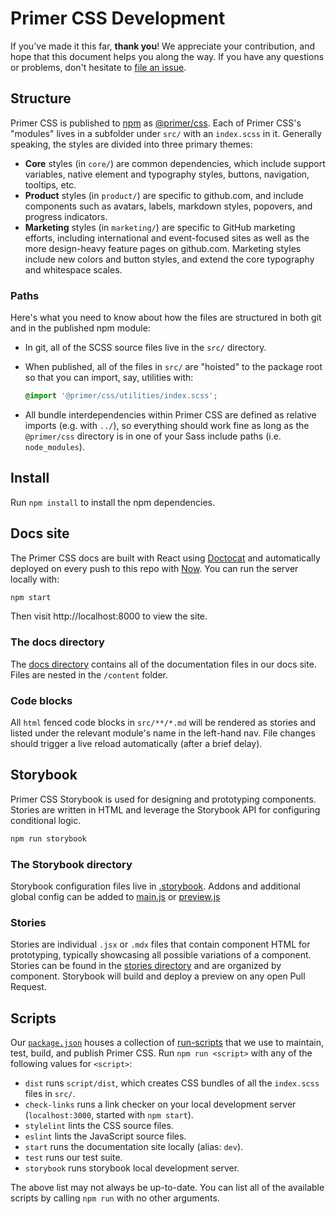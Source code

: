 # Primer CSS Development

If you've made it this far, **thank you**! We appreciate your contribution, and hope that this document helps you along the way. If you have any questions or problems, don't hesitate to [file an issue](https://github.com/primer/css/issues/new).

## Structure

Primer CSS is published to [npm] as [@primer/css]. Each of Primer CSS's "modules" lives in a subfolder under `src/` with an `index.scss` in it. Generally speaking, the styles are divided into three primary themes:

-   **Core** styles (in `core/`) are common dependencies, which include support variables, native element and typography styles, buttons, navigation, tooltips, etc.
-   **Product** styles (in `product/`) are specific to github.com, and include components such as avatars, labels, markdown styles, popovers, and progress indicators.
-   **Marketing** styles (in `marketing/`) are specific to GitHub marketing efforts, including international and event-focused sites as well as the more design-heavy feature pages on github.com. Marketing styles include new colors and button styles, and extend the core typography and whitespace scales.

### Paths

Here's what you need to know about how the files are structured in both git and in the published npm module:

-   In git, all of the SCSS source files live in the `src/` directory.
-   When published, all of the files in `src/` are "hoisted" to the package root so that you can import, say, utilities with:

    ```scss
    @import '@primer/css/utilities/index.scss';
    ```

-   All bundle interdependencies within Primer CSS are defined as relative imports (e.g. with `../`), so everything should work fine as long as the `@primer/css` directory is in one of your Sass include paths (i.e. `node_modules`).

## Install

Run `npm install` to install the npm dependencies.

## Docs site

The Primer CSS docs are built with React using [Doctocat](https://primer.style/doctocat) and automatically deployed on every push to this repo with [Now]. You can run the server locally with:

```sh
npm start
```

Then visit http://localhost:8000 to view the site.

### The docs directory

The [docs directory](../docs/) contains all of the documentation files in our docs site. Files are nested in the `/content` folder.

### Code blocks

All `html` fenced code blocks in `src/**/*.md` will be rendered as stories and listed under the relevant module's name in the left-hand nav. File changes should trigger a live reload automatically (after a brief delay).

## Storybook

Primer CSS Storybook is used for designing and prototyping components. Stories are written in HTML and leverage the Storybook API for configuring conditional logic.

```sh
npm run storybook
```

### The Storybook directory

Storybook configuration files live in [.storybook](../docs/.storybook). Addons and additional global config can be added to [main.js](../docs/.storybook/main.js) or [preview.js](../docs/.storybook/preview.js)

### Stories

Stories are individual `.jsx` or `.mdx` files that contain component HTML for prototyping, typically showcasing all possible variations of a component. Stories can be found in the [stories directory](../docs/src/stories/components) and are organized by component. Storybook will build and deploy a preview on any open Pull Request.

## Scripts

Our [`package.json`](package.json) houses a collection of [run-scripts] that we use to maintain, test, build, and publish Primer CSS. Run `npm run <script>` with any of the following values for `<script>`:

-   `dist` runs `script/dist`, which creates CSS bundles of all the `index.scss` files in `src/`.
-   `check-links` runs a link checker on your local development server (`localhost:3000`, started with `npm start`).
-   `stylelint` lints the CSS source files.
-   `eslint` lints the JavaScript source files.
-   `start` runs the documentation site locally (alias: `dev`).
-   `test` runs our test suite.
-   `storybook` runs storybook local development server.

The above list may not always be up-to-date. You can list all of the available scripts by calling `npm run` with no other arguments.

[@primer/css]: https://www.npmjs.com/package/@primer/css
[run-scripts]: https://docs.npmjs.com/cli/run-script
[now]: https://zeit.co/now
[npm]: https://www.npmjs.com/
[npx]: https://www.npmjs.com/package/npx
